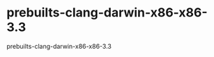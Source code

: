 prebuilts-clang-darwin-x86-x86-3.3
==================================

prebuilts-clang-darwin-x86-x86-3.3
